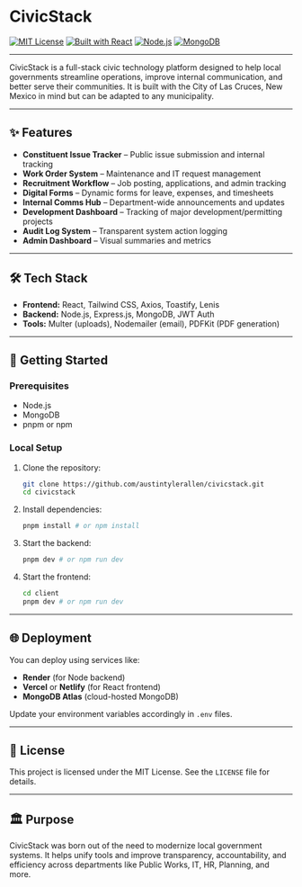 # CivicStack

[![MIT License](https://img.shields.io/badge/license-MIT-blue.svg)](LICENSE)
[![Built with React](https://img.shields.io/badge/built%20with-React-blue?logo=react)](https://reactjs.org/)
[![Node.js](https://img.shields.io/badge/backend-Express.js-green?logo=node.js)](https://expressjs.com/)
[![MongoDB](https://img.shields.io/badge/database-MongoDB-brightgreen?logo=mongodb)](https://mongodb.com)

---

CivicStack is a full-stack civic technology platform designed to help local governments streamline operations, improve internal communication, and better serve their communities. It is built with the City of Las Cruces, New Mexico in mind but can be adapted to any municipality.

---

## ✨ Features

- **Constituent Issue Tracker** – Public issue submission and internal tracking
- **Work Order System** – Maintenance and IT request management
- **Recruitment Workflow** – Job posting, applications, and admin tracking
- **Digital Forms** – Dynamic forms for leave, expenses, and timesheets
- **Internal Comms Hub** – Department-wide announcements and updates
- **Development Dashboard** – Tracking of major development/permitting projects
- **Audit Log System** – Transparent system action logging
- **Admin Dashboard** – Visual summaries and metrics

---

## 🛠 Tech Stack

- **Frontend:** React, Tailwind CSS, Axios, Toastify, Lenis
- **Backend:** Node.js, Express.js, MongoDB, JWT Auth
- **Tools:** Multer (uploads), Nodemailer (email), PDFKit (PDF generation)

---

## 🚀 Getting Started

### Prerequisites

- Node.js
- MongoDB
- pnpm or npm

### Local Setup

1. Clone the repository:
   ```bash
   git clone https://github.com/austintylerallen/civicstack.git
   cd civicstack
   ```

2. Install dependencies:
   ```bash
   pnpm install # or npm install
   ```

3. Start the backend:
   ```bash
   pnpm dev # or npm run dev
   ```

4. Start the frontend:
   ```bash
   cd client
   pnpm dev # or npm run dev
   ```

---

## 🌐 Deployment

You can deploy using services like:

- **Render** (for Node backend)
- **Vercel** or **Netlify** (for React frontend)
- **MongoDB Atlas** (cloud-hosted MongoDB)

Update your environment variables accordingly in `.env` files.

---

## 📄 License

This project is licensed under the MIT License. See the `LICENSE` file for details.

---

## 🏛️ Purpose

CivicStack was born out of the need to modernize local government systems. It helps unify tools and improve transparency, accountability, and efficiency across departments like Public Works, IT, HR, Planning, and more.

